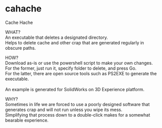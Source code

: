 # cahache
Cache Hache

WHAT? <br />
An executable that deletes a designated directory.<br />
Helps to delete cache and other crap that are generated regularly in obscure paths.

HOW? <br />
Download as-is or use the powershell script to make your own changes.<br />
For the former, just run it, specify folder to delete, and press Go.<br />
For the latter, there are open source tools such as PS2EXE to generate the executable.<br />
<br />
An example is generated for SolidWorks on 3D Experience platform.<br />

WHY? <br />
Sometimes in life we are forced to use a poorly designed software that generates crap and will not run unless you wipe its mess.<br />
Simplifying that process down to a double-click makes for a somewhat bearable experience.<br />
